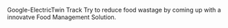 Google-ElectricTwin Track
Try to reduce food wastage by coming up with a innovatve Food Management Solution.
